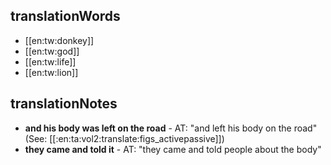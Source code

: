 ## translationWords

* [[en:tw:donkey]]
* [[en:tw:god]]
* [[en:tw:life]]
* [[en:tw:lion]]

## translationNotes

* **and his body was left on the road** - AT: "and left his body on the road" (See: [[:en:ta:vol2:translate:figs_activepassive]])
* **they came and told it** - AT: "they came and told people about the body"
